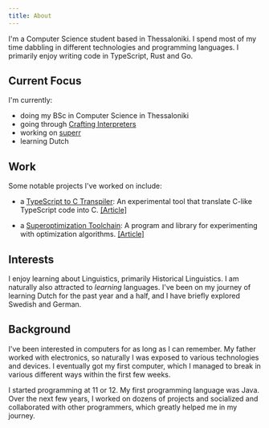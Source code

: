 ```yaml
---
title: About
---
```


I'm a Computer Science student based in Thessaloniki. I spend most of my time
dabbling in different technologies and programming languages. I primarily enjoy
writing code in TypeScript, Rust and Go.

## Current Focus
I'm currently:
- doing my BSc in Computer Science in Thessaloniki
- going through [Crafting Interpreters](https://www.craftinginterpreters.com/)
- working on [superr](https://github.com/podikoglou/superr)
- learning Dutch

## Work

Some notable projects I've worked on include:

- a [TypeScript to C Transpiler](https://github.com/podikoglou/type-c): An
  experimental tool that translate C-like TypeScript code into C.
  [[Article]](https://podikoglou.eu/compiler/transpiler/c/typescript/2024/08/13/transpiling-typescript-to-c.html)

- a [Superoptimization Toolchain](https://github.com/podikoglou/superr): A
  program and library for experimenting with optimization algorithms.
  [[Article]](https://podikoglou.eu/rust/superr/vm/2024/07/13/writing-a-superoptimization-toolchain.html)

## Interests

I enjoy learning about Linguistics, primarily Historical Linguistics. I am
naturally also attracted to _learning_ languages. I've been on my journey of
learning Dutch for the past year and a half, and I have briefly explored
Swedish and German.

## Background

I've been interested in computers for as long as I can remember. My father
worked with electronics, so naturally I was exposed to various technologies and
devices. I eventually got my first computer, which I managed to break in
various different ways within the first few weeks.

I started programming at 11 or 12. My first programming language was Java. Over
the next few years, I worked on dozens of projects and socialized and
collaborated with other programmers, which greatly helped me in my journey.


